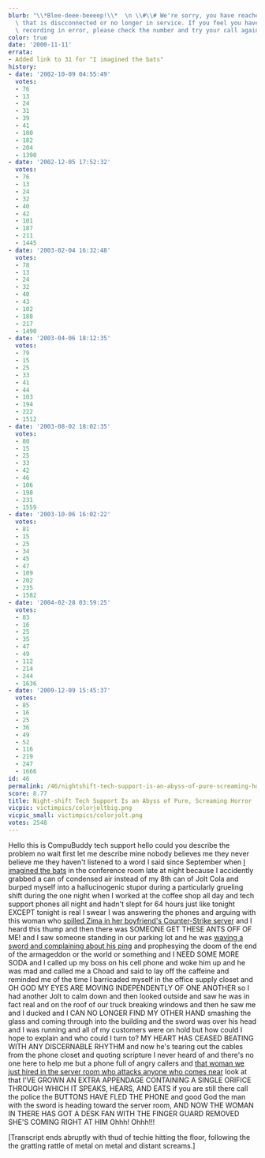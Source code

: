```yaml
---
blurb: "\\*Blee-deee-beeeep!\\*  \n \\#\\# We're sorry, you have reached a number\
  \ that is discconnected or no longer in service. If you feel you have reached this\
  \ recording in error, please check the number and try your call again. \\#\\#\n"
color: true
date: '2000-11-11'
errata:
- Added link to 31 for "I imagined the bats"
history:
- date: '2002-10-09 04:55:49'
  votes:
  - 76
  - 13
  - 24
  - 31
  - 39
  - 41
  - 100
  - 182
  - 204
  - 1390
- date: '2002-12-05 17:52:32'
  votes:
  - 76
  - 13
  - 24
  - 32
  - 40
  - 42
  - 101
  - 187
  - 211
  - 1445
- date: '2003-02-04 16:32:48'
  votes:
  - 78
  - 13
  - 24
  - 32
  - 40
  - 43
  - 102
  - 188
  - 217
  - 1490
- date: '2003-04-06 18:12:35'
  votes:
  - 79
  - 15
  - 25
  - 33
  - 41
  - 44
  - 103
  - 194
  - 222
  - 1512
- date: '2003-08-02 18:02:35'
  votes:
  - 80
  - 15
  - 25
  - 33
  - 42
  - 46
  - 106
  - 198
  - 231
  - 1559
- date: '2003-10-06 16:02:22'
  votes:
  - 81
  - 15
  - 25
  - 34
  - 45
  - 47
  - 109
  - 202
  - 235
  - 1582
- date: '2004-02-28 03:59:25'
  votes:
  - 83
  - 16
  - 25
  - 35
  - 47
  - 49
  - 112
  - 214
  - 244
  - 1636
- date: '2009-12-09 15:45:37'
  votes:
  - 85
  - 16
  - 25
  - 36
  - 49
  - 52
  - 116
  - 219
  - 247
  - 1666
id: 46
permalink: /46/nightshift-tech-support-is-an-abyss-of-pure-screaming-horror/
score: 8.77
title: Night-shift Tech Support Is an Abyss of Pure, Screaming Horror
vicpic: victimpics/colorjoltbig.png
vicpic_small: victimpics/colorjolt.png
votes: 2548
---
```


Hello this is CompuBuddy tech support hello could you describe the
problem no wait first let me describe mine nobody believes me they never
believe me they haven't listened to a word I said since September when
[I imagined the bats](@/victim/31.md) in the conference room late at
night because I accidently grabbed a can of condensed air instead of my
8th can of Jolt Cola and burped myself into a hallucinogenic stupor
during a particularly grueling shift during the one night when I worked
at the coffee shop all day and tech support phones all night and hadn't
slept for 64 hours just like tonight EXCEPT tonight is real I swear I
was answering the phones and arguing with this woman who [spilled Zima
in her boyfriend's Counter-Strike server](@/victim/16.md) and I heard
this thump and then there was SOMEONE GET THESE ANTS OFF OF ME! and I
saw someone standing in our parking lot and he was [waving a sword and
complaining about his ping](@/victim/39.md) and prophesying the doom
of the end of the armageddon or the world or something and I NEED SOME
MORE SODA and I called up my boss on his cell phone and woke him up and
he was mad and called me a Choad and said to lay off the caffeine and
reminded me of the time I barricaded myself in the office supply closet
and OH GOD MY EYES ARE MOVING INDEPENDENTLY OF ONE ANOTHER so I had
another Jolt to calm down and then looked outside and saw he was in fact
real and on the roof of our truck breaking windows and then he saw me
and I ducked and I CAN NO LONGER FIND MY OTHER HAND smashing the glass
and coming through into the building and the sword was over his head and
I was running and all of my customers were on hold but how could I hope
to explain and who could I turn to? MY HEART HAS CEASED BEATING WITH ANY
DISCERNABLE RHYTHM and now he's tearing out the cables from the phone
closet and quoting scripture I never heard of and there's no one here to
help me but a phone full of angry callers and [that woman we just hired
in the server room who attacks anyone who comes near](@/victim/41.md)
look at that I'VE GROWN AN EXTRA APPENDAGE CONTAINING A SINGLE ORIFICE
THROUGH WHICH IT SPEAKS, HEARS, AND EATS if you are still there call the
police the BUTTONS HAVE FLED THE PHONE and good God the man with the
sword is heading toward the server room, AND NOW THE WOMAN IN THERE HAS
GOT A DESK FAN WITH THE FINGER GUARD REMOVED SHE'S COMING RIGHT AT HIM
Ohhh! Ohhh!!!

\[Transcript ends abruptly with thud of techie hitting the floor,
following the the gratting rattle of metal on metal and distant
screams.\]